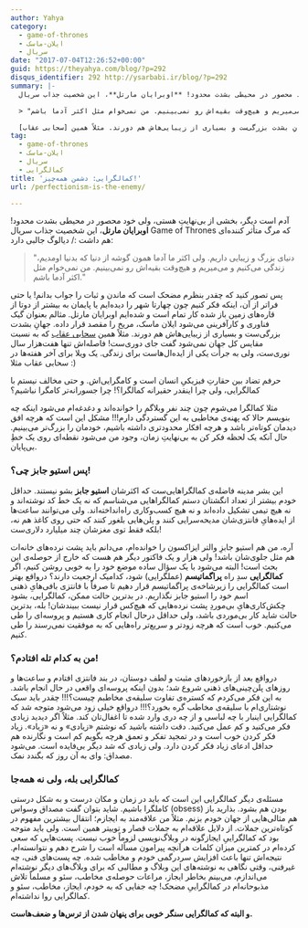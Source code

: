 ```yaml
---
author: Yahya
category:
  - game-of-thrones
  - ایلان-ماسک
  - سریال
date: "2017-07-04T12:26:52+00:00"
guid: https://theyahya.com/blog/?p=292
disqus_identifier: 292 http://ysarbabi.ir/blog/?p=292
summary: |-
  آدم است دیگر، بخشی از بی‌نهایتِ هستی، ولی خود محصور در محیطی بشدت محدود! **اوبرایان مارتل**، این شخصیت جذاب سریال Game of Thrones که مرگ متأثر کننده‌ای هم داشت :/ دیالوگ جالبی دارد:

  > "دنیای بزرگ و زیبایی داریم. ولی اکثر ما آدما همون گوشه از دنیا که بدنیا اومدیم، زندگی می‌کنیم و می‌میریم و هیچ‌وقت بقیه‌اش رو نمی‌بینیم. من نمی‌خوام مثل اکثر آدما باشم."

  پس تصور کنید که چقدر بنظرم مضحک است که ماندن و ثبات را جواب بدانم!‌ یا حتی فراتر از آن، اینکه فکر کنیم چون چهارتا شهر را دیده‌ایم یا پایمان به بیشتر از دوتا از قاره‌های زمین باز شده کار تمام است و شده‌ایم اوبرایان مارتل. مثالم بعنوان گیک فناوری و کارآفرینی می‌شود ایلان ماسک، مریخ را مقصد قرار داده. جهانِ بشدت بزرگی‌ست و بسیاری از زیبایی‌هاش هم دورند. مثلاً همین [سحابی عقاب](https://en.wikipedia.org/wiki/Eagle_Nebula) که به نسبت مقایس کل جهان نمی‌شود گفت جای دوری‌ست! فاصله‌اش تنها هفت‌هزار سال نوری‌ست، ولی به جرأت یکی از ایده‌ال‌هاست برای زندگی. یک ویلا برای آخر هفته‌ها در سحابی عقاب مثلا :)
tag:
  - game-of-thrones
  - ایلان-ماسک
  - سریال
  - کمالگرایی
title: 'کمالگرایی: دشمن همه‌چیز!'
url: /perfectionism-is-the-enemy/

---
```

آدم است دیگر، بخشی از بی‌نهایتِ هستی، ولی خود محصور در محیطی بشدت محدود! **اوبرایان مارتل**، این شخصیت جذاب سریال Game of Thrones که مرگ متأثر کننده‌ای هم داشت :/ دیالوگ جالبی دارد:

> "دنیای بزرگ و زیبایی داریم. ولی اکثر ما آدما همون گوشه از دنیا که بدنیا اومدیم، زندگی می‌کنیم و می‌میریم و هیچ‌وقت بقیه‌اش رو نمی‌بینیم. من نمی‌خوام مثل اکثر آدما باشم."

پس تصور کنید که چقدر بنظرم مضحک است که ماندن و ثبات را جواب بدانم!‌ یا حتی فراتر از آن، اینکه فکر کنیم چون چهارتا شهر را دیده‌ایم یا پایمان به بیشتر از دوتا از قاره‌های زمین باز شده کار تمام است و شده‌ایم اوبرایان مارتل. مثالم بعنوان گیک فناوری و کارآفرینی می‌شود ایلان ماسک، مریخ را مقصد قرار داده. جهانِ بشدت بزرگی‌ست و بسیاری از زیبایی‌هاش هم دورند. مثلاً همین [سحابی عقاب](https://en.wikipedia.org/wiki/Eagle_Nebula) که به نسبت مقایس کل جهان نمی‌شود گفت جای دوری‌ست! فاصله‌اش تنها هفت‌هزار سال نوری‌ست، ولی به جرأت یکی از ایده‌ال‌هاست برای زندگی. یک ویلا برای آخر هفته‌ها در سحابی عقاب مثلا :)

حرفم تضاد بین حقارتِ فیزیکیِ انسان است و کامگرایی‌اش. و حتی مخالف نیستم با کمالگرایی، ولی چرا اینقدر حقیرانه کمالگرا؟! چرا جسورانه‌تر کامگرا نباشیم؟

مثلا کمالگرا می‌شوم چون چند نفر وبلاگم را خوانده‌اند و دغدغه‌ام می‌شود اینکه چه بنویسم حالا که پهنه‌ی مخاطبی به این گستردگی دارم!!! مشکل این است که هرچه افق دیدمان کوتاه‌تر باشد و هرچه افکار محدودتری داشته باشیم، خودمان را بزرگ‌تر می‌بینیم. حال آنکه یک لحظه فکر کن به بی‌نهایتِ‌ زمان، وجود من می‌شود نقطه‌ای روی یک خطِ بی‌پایان.

### پس استیو جابز چی؟!

این بشر مدینه فاضله‌ی کمالگراهایی‌ست که اکثرشان **استیو جابز** بشو نیستند. حداقل خودم بیشتر از تعداد انگشتان دستم کمالگراهایی می‌شناسم که نه یک خط کد نوشته‌اند و نه هیچ تیمی تشکیل داده‌اند و نه هیچ کسب‌وکاری راه‌انداخته‌اند. ولی می‌توانند ساعت‌ها از ایده‌هایِ فانتزی‌شان مدیحه‌سرایی کنند و پلن‌هایی بلغور کنند که حتی روی کاغذ هم نه، بلکه فقط توی مغزشان چند میلیارد دلاری‌ست!

آره، من هم استیو جابزِ والتر ایزاکسون را خوانده‌ام، می‌دانم باید پشت نرده‌های خانه‌ات هم مثل جلوی‌شان باشد! ولی هزار و یک فاکتور دیگر هم هست که خارج از حوصله‌ی این بحث است! البته می‌شود با یک سؤال ساده موضع خود را به خوبی روشن کنیم، اگر **کمالگرایی** سدِ راه **پراگماتیسم** (عملگرایی) شود، کدامیک ارجعیت دارند؟ درواقع بهتر است کمالگرایی را زیرشاخه‌ی پراگماتیسم قرار دهیم تا صرفاً با فانتزی بافی‌هایِ ذهنی اسم خود را استیو جابز نگذاریم. در بدترین حالت ممکن، کمالگرایی، بشود چکش‌کاری‌هایِ بی‌موردِ پشت نرده‌هایی که هیچ‌کس قرار نیست ببیندشان! بله، بدترین حالت شاید کار بی‌موردی باشد، ولی حداقل درحال انجام کاری هستیم و پروسه‌ای را طی می‌کنیم. خوب است که هرچه زودتر و سریع‌تر راه‌هایی که به موفقیت نمی‌رسند را طی کنیم.

### من به کدام تله افتادم؟!

در‌واقع بعد از بازخوردهای مثبت و لطف دوستان، در بند فانتزی افتادم و ساعت‌ها و روزهای پلن‌چینی‌های ذهنی شروع شد؛ بدون اینکه پروسه‌ای واقعی در حال انجام باشد. به این فکر می‌کردم که کستره‌ی تفاوت سلیقه‌ی مخاطبم چیست؟!!! چقدر باید سبک نوشتاری‌ام با سلیقه‌ی مخاطب گره بخورد؟!!!‌ در‌واقع خیلی زود می‌شود متوجه شد که کمالگرایی اینبار با چه لباسی و از چه دری وارد شده تا اغفال‌تان کند. مثلاً اگر دیدید زیادی فکر می‌کنید و کم عمل می‌کنید. دقت داشته باشید که نوشتم «زیادی» و نه «زیاد». زیاد فکر کردن خوب است و در تمجید تفکر و تعمق هرچه بگویم کم است و نگارنده هم حداقل ادعای زیاد فکر کردن دارد. ولی زیادی که شد دیگر بی‌فایده است. می‌شود مصداق:‌ وای به آن روز که بگندد نمک.

### کمالگرایی بله، ولی نه همه‌جا

مسئله‌ی دیگر کمالگرایی این است که باید در زمان و مکان درست و به شکل درستی کاملگرا باشیم. شاید بتوان گفت مصداق وسواس (obsess) بودن هم بشود. بذارید باز هم مثالی‌هایی از جهان خودم بزنم. مثلاً من علاقه‌مند به ایجازم؛ انتقال بیشترین مفهوم در کوتاه‌ترین جملات. از دلایل علاقه‌ام به جملات قصار و توییتر همین است. ولی باید متوجه بود که کمالگراییِ ایجازگونه در وبلاگ‌نویسی لزوماً خوب نیست. پست‌هایی که سعی کرده‌ام در کمترین میزان کلمات هرآنچه پیرامون مسأله است را شرح دهم و نتوانسته‌ام. نتیجه‌اش تنها باعث افزایش سردرگمی خودم و مخاطب شده‌. چه پست‌های فنی، چه غیرفنی، وقتی نگاهی به نوشته‌های این وبلاگ و مطالبی که برای وبلاگ‌های دیگر نوشته‌ام می‌اندازم، می‌بینم بخاطر ایجاز، مراعات حوصله‌ی مخاطب، سئو و مسلماً تلاش مذبوحانه‌ام در کمالگراییِ مضحک! چه جفایی که به خودم، ایجاز، مخاطب، سئو و کمالگرایی روا نداشته‌ام.

**و البته که کمالگرایی سنگر خوبی برای پنهان شدن از ترس‌ها و ضعف‌هاست.**
